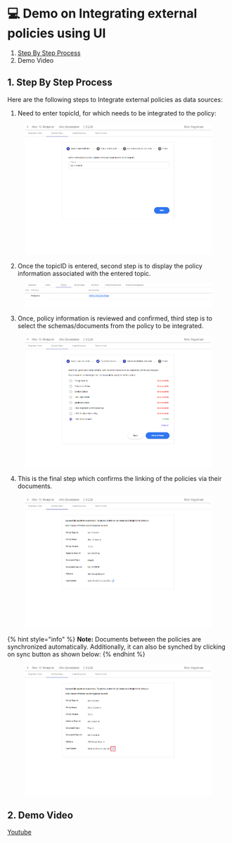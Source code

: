 # 💻 Demo on Integrating external policies using UI

1. [Step By Step Process](demo-on-integrating-external-policies-using-ui.md#id-1.-step-by-step-process)
2. Demo Video

## 1. Step By Step Process

Here are the following steps to Integrate external policies as data sources:

1. Need to enter topicId, for which needs to be integrated to the policy:

<figure><img src="../../../.gitbook/assets/image (2) (4).png" alt=""><figcaption></figcaption></figure>

2. Once the topicID is entered, second step is to display the policy information associated with the entered topic.

<figure><img src="../../../.gitbook/assets/image (5) (9).png" alt=""><figcaption></figcaption></figure>

3. Once, policy information is reviewed and confirmed, third step is to select the schemas/documents from the policy to be integrated.

<figure><img src="../../../.gitbook/assets/image (3) (1) (3).png" alt=""><figcaption></figcaption></figure>

4. This is the final step which confirms the linking of the policies via their documents.

<figure><img src="../../../.gitbook/assets/image (16) (1) (1) (1) (1) (1) (1) (1).png" alt=""><figcaption></figcaption></figure>

{% hint style="info" %}
**Note:** Documents between the policies are synchronized automatically. Additionally, it can also be synched by clicking on sync button as shown below:
{% endhint %}

<figure><img src="../../../.gitbook/assets/image (34) (1).png" alt=""><figcaption></figcaption></figure>

## 2. Demo Video

[Youtube](https://youtu.be/sJFfkQ49JnI?si=EfEai3PrVenWg4ll\&t=567)
